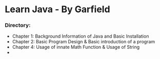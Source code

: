 # Learn Java - By Garfield

### Directory:

- Chapter 1: Background Information of Java and Basic Installation
- Chapter 2: Basic Program Design & Basic introduction of a program
- Chapter 4: Usage of innate Math Function & Usage of String
- 
